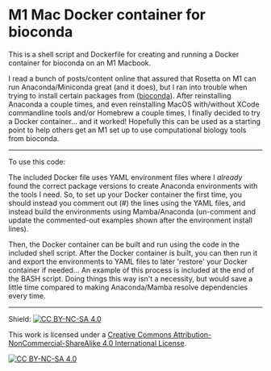 # M1 Mac Docker container for bioconda

This is a shell script and Dockerfile for creating and running a Docker container for bioconda on an M1 Macbook.

I read a bunch of posts/content online that assured that Rosetta on M1 can run Anaconda/Miniconda great (and it does), but I ran into trouble when trying to install certain packages from ([bioconda](https://bioconda.github.io)).  After reinstalling Anaconda a couple times, and even reinstalling MacOS with/without XCode commandline tools and/or Homebrew a couple times, I finally decided to try a Docker container... and it worked!  Hopefully this can be used as a starting point to help others get an M1 set up to use computational biology tools from bioconda.

---------------------------------------------------------------------------------------------------

To use this code:

The included Docker file uses YAML environment files where I *already* found the correct package versions to create Anaconda environments with the tools I need.  So, to set up your Docker container the first time, you should instead you comment out (#) the lines using the YAML files, and instead build the environments using Mamba/Anaconda (un-comment and update the commented-out examples shown after the environment install lines).  

Then, the Docker container can be built and run using the code in the included shell script.  After the Docker container is built, you can then run it and export the environments to YAML files to later 'restore' your Docker container if needed...  An example of this process is included at the end of the BASH script.  Doing things this way isn't a necessity, but would save a little time compared to making Anaconda/Mamba resolve dependencies every time.

---------------------------------------------------------------------------------------------------

Shield: [![CC BY-NC-SA 4.0][cc-by-nc-sa-shield]][cc-by-nc-sa]

This work is licensed under a
[Creative Commons Attribution-NonCommercial-ShareAlike 4.0 International License][cc-by-nc-sa].

[![CC BY-NC-SA 4.0][cc-by-nc-sa-image]][cc-by-nc-sa]

[cc-by-nc-sa]: http://creativecommons.org/licenses/by-nc-sa/4.0/
[cc-by-nc-sa-image]: https://licensebuttons.net/l/by-nc-sa/4.0/88x31.png
[cc-by-nc-sa-shield]: https://img.shields.io/badge/License-CC%20BY--NC--SA%204.0-lightgrey.svg

